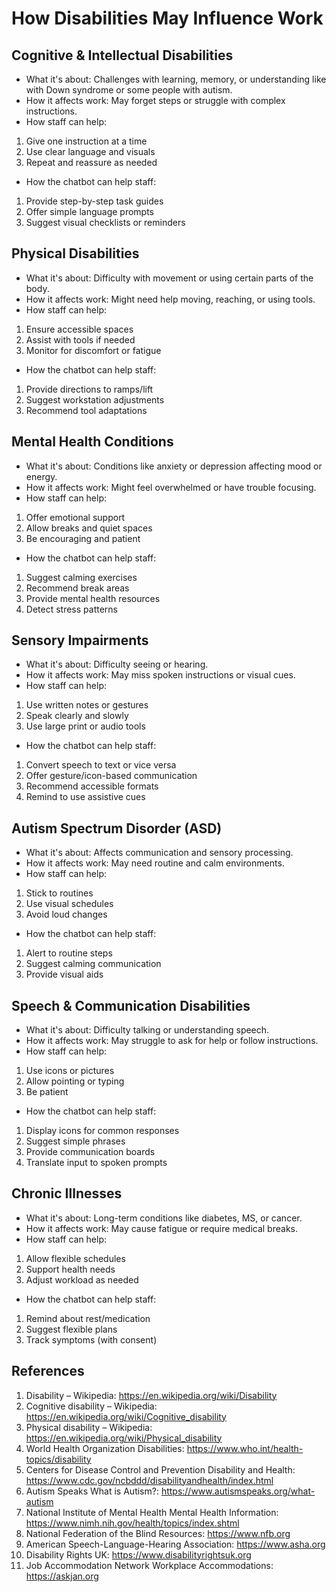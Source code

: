 # How Disabilities May Influence Work

## Cognitive & Intellectual Disabilities
* What it's about: Challenges with learning, memory, or understanding like with Down syndrome or some people with autism.
* How it affects work: May forget steps or struggle with complex instructions.
* How staff can help:
1. Give one instruction at a time
2.	Use clear language and visuals
3.	Repeat and reassure as needed
* How the chatbot can help staff:
1.	Provide step-by-step task guides
2.	Offer simple language prompts
3.	Suggest visual checklists or reminders

## Physical Disabilities
* What it's about: Difficulty with movement or using certain parts of the body.
* How it affects work: Might need help moving, reaching, or using tools.
* How staff can help:
1.	Ensure accessible spaces
2.	Assist with tools if needed
3.	Monitor for discomfort or fatigue
* How the chatbot can help staff:
1.	Provide directions to ramps/lift
2.	Suggest workstation adjustments
3.	Recommend tool adaptations


## Mental Health Conditions
* What it's about: Conditions like anxiety or depression affecting mood or energy.
* How it affects work: Might feel overwhelmed or have trouble focusing.
* How staff can help:
1.	Offer emotional support
2.	Allow breaks and quiet spaces
3.	Be encouraging and patient
* How the chatbot can help staff:
1.	Suggest calming exercises
2.	Recommend break areas
3.	Provide mental health resources
4.	Detect stress patterns

## Sensory Impairments
* What it's about: Difficulty seeing or hearing.
* How it affects work: May miss spoken instructions or visual cues.
* How staff can help:
1.	Use written notes or gestures
2.	Speak clearly and slowly
3.	Use large print or audio tools
* How the chatbot can help staff:
1.	Convert speech to text or vice versa
2.	Offer gesture/icon-based communication
3.	Recommend accessible formats
4.	Remind to use assistive cues


## Autism Spectrum Disorder (ASD)
* What it's about: Affects communication and sensory processing.
* How it affects work: May need routine and calm environments.
* How staff can help:
1.	Stick to routines
2.	Use visual schedules
3.  Avoid loud changes
* How the chatbot can help staff:
1.	Alert to routine steps
2.	Suggest calming communication
3.	Provide visual aids
	
## Speech & Communication Disabilities
* What it's about: Difficulty talking or understanding speech.
* How it affects work: May struggle to ask for help or follow instructions.
* How staff can help:
1.	Use icons or pictures
2.	Allow pointing or typing
3.	Be patient
* How the chatbot can help staff:
1.	Display icons for common responses
2.	Suggest simple phrases
3.	Provide communication boards
4.	Translate input to spoken prompts

## Chronic Illnesses
* What it's about: Long-term conditions like diabetes, MS, or cancer.
* How it affects work: May cause fatigue or require medical breaks.
* How staff can help:
1.	Allow flexible schedules
2.	Support health needs
3.	Adjust workload as needed
* How the chatbot can help staff:
1.	Remind about rest/medication
2.	Suggest flexible plans
3.	Track symptoms (with consent)

## References
1. Disability – Wikipedia: https://en.wikipedia.org/wiki/Disability
2. Cognitive disability – Wikipedia: https://en.wikipedia.org/wiki/Cognitive_disability
3. Physical disability – Wikipedia: https://en.wikipedia.org/wiki/Physical_disability
4. World Health Organization  Disabilities: https://www.who.int/health-topics/disability
5. Centers for Disease Control and Prevention  Disability and Health: https://www.cdc.gov/ncbddd/disabilityandhealth/index.html
6. Autism Speaks  What is Autism?: https://www.autismspeaks.org/what-autism
7. National Institute of Mental Health  Mental Health Information: https://www.nimh.nih.gov/health/topics/index.shtml
8. National Federation of the Blind  Resources: https://www.nfb.org
9. American Speech-Language-Hearing Association: https://www.asha.org
10. Disability Rights UK: https://www.disabilityrightsuk.org
11. Job Accommodation Network  Workplace Accommodations: https://askjan.org








